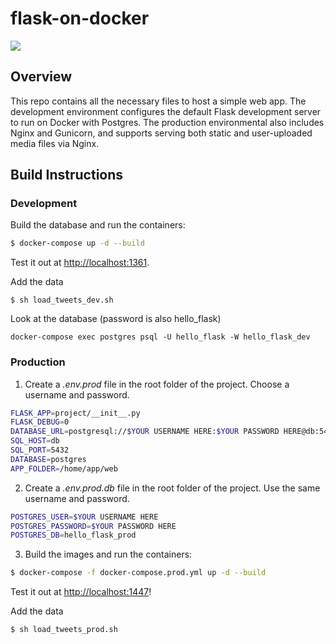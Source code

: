 # flask-on-docker
[![](https://github.com/ains-arch/database-website/workflows/tests_dev/badge.svg)](https://github.com/ains-arch/database-website/actions?query=workflow%3Atests)

## Overview

This repo contains all the necessary files to host a simple web app.
The development environment configures the default Flask development server
to run on Docker with Postgres.
The production environmental also includes Nginx and Gunicorn,
and supports serving both static and user-uploaded media files via Nginx. 

## Build Instructions

### Development

Build the database and run the containers:

```sh
$ docker-compose up -d --build
```

Test it out at [http://localhost:1361](http://localhost:1361).

Add the data

```
$ sh load_tweets_dev.sh
```

Look at the database (password is also hello\_flask)
```
docker-compose exec postgres psql -U hello_flask -W hello_flask_dev
```

### Production

1. Create a *.env.prod* file in the root folder of the project. Choose a username and password.

```sh
FLASK_APP=project/__init__.py
FLASK_DEBUG=0
DATABASE_URL=postgresql://$YOUR USERNAME HERE:$YOUR PASSWORD HERE@db:5432/hello_flask_prod
SQL_HOST=db
SQL_PORT=5432
DATABASE=postgres
APP_FOLDER=/home/app/web
```

2. Create a *.env.prod.db* file in the root folder of the project. Use the same username and password.

```sh
POSTGRES_USER=$YOUR USERNAME HERE
POSTGRES_PASSWORD=$YOUR PASSWORD HERE
POSTGRES_DB=hello_flask_prod
```

3. Build the images and run the containers:

```sh
$ docker-compose -f docker-compose.prod.yml up -d --build
```

Test it out at [http://localhost:1447](http://localhost:1447)!

Add the data

```
$ sh load_tweets_prod.sh
```
